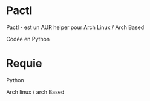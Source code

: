 # Pactl
Pactl - est un AUR helper pour Arch Linux / Arch Based

Codée en Python

# Requie

Python

Arch linux / arch Based
